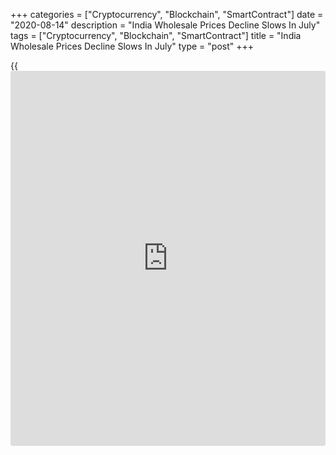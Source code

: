 +++
categories = ["Cryptocurrency", "Blockchain", "SmartContract"]
date = "2020-08-14"
description = "India Wholesale Prices Decline Slows In July"
tags = ["Cryptocurrency", "Blockchain", "SmartContract"]
title = "India Wholesale Prices Decline Slows In July"
type = "post"
+++

{{<iframe id="large-banner" src="https://www.bounty.group/#slide=8.0" width="100%" height="600" scrolling="no" style="border: 0px solid rgb(216, 221, 230); border-radius: 3px;">}}

India's wholesale prices declined at a softer pace in July, data from
the Ministry of Commerce & Industry showed on Friday.

The wholesale price index declined 0.58 percent year-on-year in July,
following a 1.81 percent decrease in June. Economists had expected a 1.0
percent fall.

The primary articles price index rose 0.63 percent annually in July,
after a 1.21 percent fall in the previous month.

Food price inflation increased to 4.08 percent in July, while prices for
non-food articles declined 3.57 percent.

Fuel and power prices decreased 9.84 percent in July, following a 13.6
percent fall in the prior month.

Prices of manufactured products grew 0.51 in July, following a 0.08
percent rise in the previous month.

The final wholesale prices declined 3.37 percent in May.

For comments and feedback [contact](https://www.playgroundfx.com/contact/): editorial@rtt[news](https://www.letsplayfx.com/blog/forex-news-website/).com

[Economic News][1]

 **What parts of the world are seeing the best (and worst) economic
performances lately? Click[here][2] to check out our [Econ Scorecard][2]
and find out! See up-to-the-moment [ranking](https://www.playgroundfx.com/blog/crypto-exchange-ranking/)s for the best and worst
performers in [GDP][3], [unemployment rate][4], [inflation][5] and much
more.**

   1. www.rtt[news](https://www.letsplayfx.com/blog/forex-news-website/).com/Content/EconomicNews.aspx
   2. www.rtt[news](https://www.letsplayfx.com/blog/forex-news-website/).com/economic-scorecard/world-rank/PPI/highest-performance.aspx
   3. www.rtt[news](https://www.letsplayfx.com/blog/forex-news-website/).com/economic-scorecard/world-rank/GDP/highest-performance.aspx
   4. www.rtt[news](https://www.letsplayfx.com/blog/forex-news-website/).com/economic-scorecard/world-rank/unemployment-rate/lowest-performance.aspx
   5. www.rtt[news](https://www.letsplayfx.com/blog/forex-news-website/).com/economic-scorecard/world-rank/CPI/highest-performance.aspx